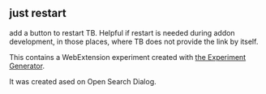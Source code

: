 ## just restart

add a button to restart TB. Helpful if restart is needed during addon development, in those places, where TB does not provide the link by itself.

This contains a WebExtension experiment created with [the Experiment Generator](https://darktrojan.github.io/generator/generator.html).

It was created ased on Open Search Dialog.
